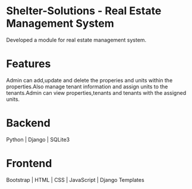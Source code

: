 # Shelter-Solutions - Real Estate Management System
Developed a module for real estate management system.

# Features
Admin can add,update and delete the properies and units within the properties.Also manage tenant information and assign units to the tenants.Admin can view properties,tenants and tenants with the assigned units.

# Backend
Python | Django | SQLite3
# Frontend
Bootstrap | HTML | CSS | JavaScript | Django Templates

